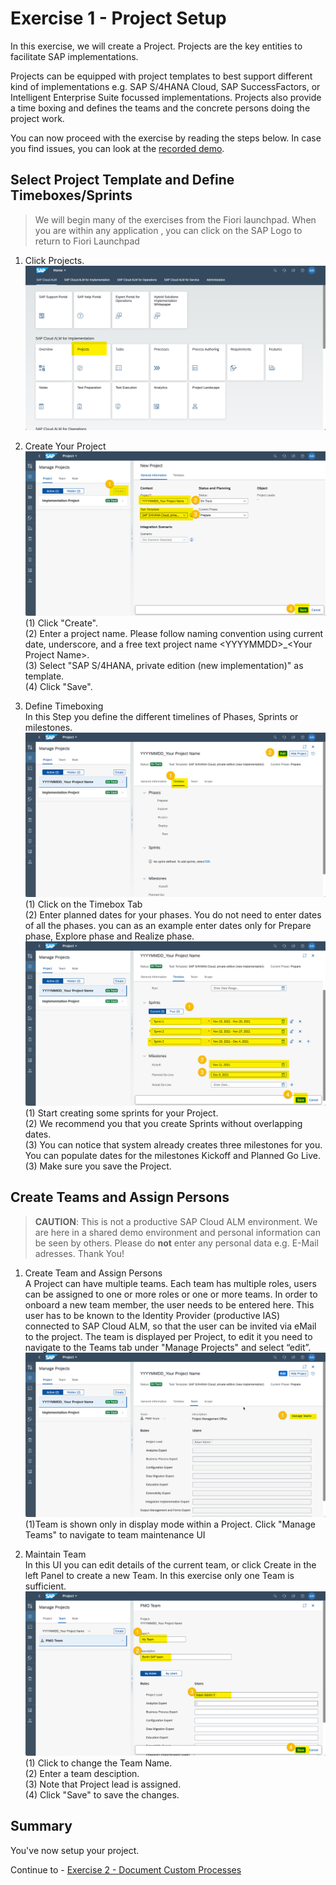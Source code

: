 # Exercise 1 - Project Setup

In this exercise, we will create a Project. Projects are the key entities to facilitate SAP implementations. 

Projects can be equipped with project templates to best support different kind of implementations e.g. SAP S/4HANA Cloud, SAP SuccessFactors, or Intelligent Enterprise Suite focussed implementations. 
Projects also provide a time boxing and defines the teams and the concrete persons doing the project work.

You can now proceed with the exercise by reading the steps below. In case you find issues, you can look at the [recorded demo](https://wpb101101.hana.ondemand.com/wpb/pub/wa/index.html?library=library.txt&show=project!PR_459999E6D5BD26B2).

## Select Project Template and Define Timeboxes/Sprints
> We will begin many of the exercises from the Fiori launchpad. When you are within any application , you can click on the SAP Logo to return to Fiori Launchpad

1. Click Projects.
<br> ![](2021-11-11-15-00-33.png)

2.	Create Your Project
<br> ![](2021-11-11-15-04-38.png)
<br> (1) Click "Create".
<br> (2) Enter a project name. Please follow naming convention using current date, underscore, and a free text project name \<YYYYMMDD\>_\<Your Project Name\>.
<br> (3) Select "SAP S/4HANA, private edition (new implementation)" as template.
<br> (4) Click "Save".

3. Define Timeboxing
<br> In this Step you define the different timelines of Phases, Sprints or milestones.
<br> ![](2021-11-11-15-15-26.png)
<br> (1) Click on the Timebox Tab
<br> (2) Enter planned dates for your phases. You do not need to enter dates of all the phases. you can as an example enter dates only for Prepare phase, Explore phase and Realize phase.
<br> ![](2021-11-11-15-19-41.png)
<br> (1) Start creating some sprints for your Project.
<br> (2) We recommend you that you create Sprints without overlapping dates.
<br> (3) You can notice that system already creates three milestones for you. You can populate dates for the milestones Kickoff and Planned Go Live.
<br> (3) Make sure you save the Project.

## Create Teams and Assign Persons

> **CAUTION**: This is not a productive SAP Cloud ALM environment. We are here in a shared demo environment and personal information can be seen by others. Please do **not** enter any personal data e.g. E-Mail adresses. Thank You!

1. Create Team and Assign Persons
<br> A Project can have multiple teams. Each team has multiple roles, users can be assigned to one or more roles or one or more teams. In order to onboard a new team member, the user needs to be entered here. This user has to be known to the Identity Provider (productive IAS) connected to SAP Cloud ALM, so that the user can be invited via eMail to the project. The team is displayed per Project, to edit it you need to navigate to the Teams tab under "Manage Projects" and select “edit”.
<br> ![](2021-11-11-15-28-24.png)
<br> (1)Team is shown only in display mode within a Project. Click "Manage Teams" to navigate to team maintenance UI

2. Maintain Team 
<br> In this UI you can edit details of the current team, or click Create in the left Panel to create a new Team. In this exercise only one Team is sufficient.
<br> ![](2021-11-11-15-31-30.png)
<br> (1) Click to change the Team Name.
<br> (2) Enter a team desciption.
<br> (3) Note that Project lead is assigned.
<br> (4) Click "Save" to save the changes.

## Summary

You've now setup your project.

Continue to - [Exercise 2 - Document Custom Processes](../ex2/)
